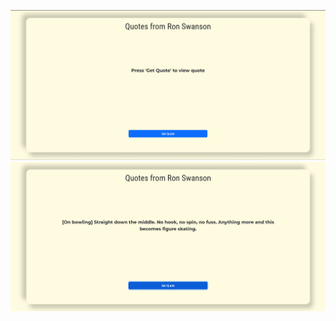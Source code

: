 ![landing page](<./client//public/img/Screenshot 2024-08-01 130225.png>) ![page](<./client/public/img/Screenshot 2024-08-01 130236.png>)
